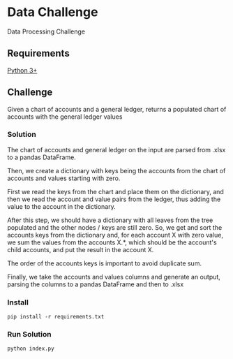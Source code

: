 # Data Challenge
Data Processing Challenge

## Requirements

[Python 3+](https://www.python.org/downloads/)

## Challenge

Given a chart of accounts and a general ledger, returns a populated chart of accounts with the general ledger values

### Solution

The chart of accounts and general ledger on the input are parsed from .xlsx to a pandas DataFrame.

Then, we create a dictionary with keys being the accounts from the chart of accounts and values starting with zero.

First we read the keys from the chart and place them on the dictionary, and then we read the account and value pairs from the ledger, thus adding the value to the account in the dictionary.

After this step, we should have a dictionary with all leaves from the tree populated and the other nodes / keys are still zero.
So, we get and sort the accounts keys from the dictionary and, for each account X with zero value, we sum the values from the accounts X.\*, which should be the account's child accounts, and put the result in the account X.

The order of the accounts keys is important to avoid duplicate sum.

Finally, we take the accounts and values columns and generate an output, parsing the columns to a pandas DataFrame and then to .xlsx

### Install

```
pip install -r requirements.txt
```

### Run Solution

```
python index.py
```
